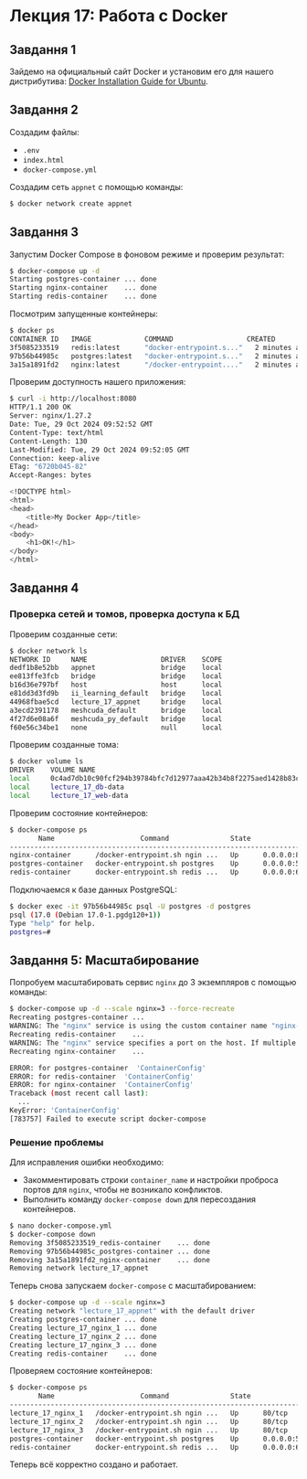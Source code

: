 # Лекция 17: Работа с Docker

## Завдання 1
Зайдемо на официальный сайт Docker и установим его для нашего дистрибутива: [Docker Installation Guide for Ubuntu](https://docs.docker.com/engine/install/ubuntu/).

## Завдання 2
Создадим файлы:

- `.env`
- `index.html`
- `docker-compose.yml`

Создадим сеть `appnet` с помощью команды:

```bash
$ docker network create appnet
```

## Завдання 3
Запустим Docker Compose в фоновом режиме и проверим результат:

```bash
$ docker-compose up -d
Starting postgres-container ... done
Starting nginx-container    ... done
Starting redis-container    ... done
```

Посмотрим запущенные контейнеры:

```bash
$ docker ps
CONTAINER ID   IMAGE             COMMAND                  CREATED         STATUS         PORTS                                       NAMES
3f5085233519   redis:latest      "docker-entrypoint.s..."   2 minutes ago   Up 3 seconds   0.0.0.0:6379->6379/tcp, :::6379->6379/tcp   redis-container
97b56b44985c   postgres:latest   "docker-entrypoint.s..."   2 minutes ago   Up 3 seconds   0.0.0.0:5432->5432/tcp, :::5432->5432/tcp   postgres-container
3a15a1891fd2   nginx:latest      "/docker-entrypoint...."   2 minutes ago   Up 3 seconds   0.0.0.0:8080->80/tcp, [::]:8080->80/tcp     nginx-container
```

Проверим доступность нашего приложения:

```bash
$ curl -i http://localhost:8080
HTTP/1.1 200 OK
Server: nginx/1.27.2
Date: Tue, 29 Oct 2024 09:52:52 GMT
Content-Type: text/html
Content-Length: 130
Last-Modified: Tue, 29 Oct 2024 09:52:05 GMT
Connection: keep-alive
ETag: "6720b045-82"
Accept-Ranges: bytes

<!DOCTYPE html>
<html>
<head>
    <title>My Docker App</title>
</head>
<body>
    <h1>OK!</h1>
</body>
</html>
```

## Завдання 4
### Проверка сетей и томов, проверка доступа к БД

Проверим созданные сети:

```bash
$ docker network ls
NETWORK ID     NAME                  DRIVER    SCOPE
dedf1b8e52bb   appnet                bridge    local
ee813ffe3fcb   bridge                bridge    local
b16d36e797bf   host                  host      local
e81dd3d3fd9b   ii_learning_default   bridge    local
44968fbae5cd   lecture_17_appnet     bridge    local
a3ecd2391178   meshcuda_default      bridge    local
4f27d6e08a6f   meshcuda_py_default   bridge    local
f60e56c34be1   none                  null      local
```

Проверим созданные тома:

```bash
$ docker volume ls
DRIVER    VOLUME NAME
local     0c4ad7db10c90fcf294b39784bfc7d12977aaa42b34b8f2275aed1428b83c17f
local     lecture_17_db-data
local     lecture_17_web-data
```

Проверим состояние контейнеров:

```bash
$ docker-compose ps
       Name                     Command               State                    Ports                  
------------------------------------------------------------------------------------------------------
nginx-container      /docker-entrypoint.sh ngin ...   Up      0.0.0.0:8080->80/tcp,:::8080->80/tcp    
postgres-container   docker-entrypoint.sh postgres    Up      0.0.0.0:5432->5432/tcp,:::5432->5432/tcp
redis-container      docker-entrypoint.sh redis ...   Up      0.0.0.0:6379->6379/tcp,:::6379->6379/tcp
```

Подключаемся к базе данных PostgreSQL:

```bash
$ docker exec -it 97b56b44985c psql -U postgres -d postgres
psql (17.0 (Debian 17.0-1.pgdg120+1))
Type "help" for help.
postgres=#
```

## Завдання 5: Масштабирование
Попробуем масштабировать сервис `nginx` до 3 экземпляров с помощью команды:

```bash
$ docker-compose up -d --scale nginx=3 --force-recreate
Recreating postgres-container ...
WARNING: The "nginx" service is using the custom container name "nginx-container". Docker requires each container to have a unique name. Remove the custom name to scale the service.
Recreating redis-container    ...
WARNING: The "nginx" service specifies a port on the host. If multiple containers for this service are created on a single host, the port will clash.
Recreating nginx-container    ...

ERROR: for postgres-container  'ContainerConfig'
ERROR: for redis-container  'ContainerConfig'
ERROR: for nginx-container  'ContainerConfig'
Traceback (most recent call last):
  ...
KeyError: 'ContainerConfig'
[783757] Failed to execute script docker-compose
```

### Решение проблемы
Для исправления ошибки необходимо:
- Закомментировать строки `container_name` и настройки проброса портов для `nginx`, чтобы не возникало конфликтов.
- Выполнить команду `docker-compose down` для пересоздания контейнеров.

```bash
$ nano docker-compose.yml
$ docker-compose down
Removing 3f5085233519_redis-container    ... done
Removing 97b56b44985c_postgres-container ... done
Removing 3a15a1891fd2_nginx-container    ... done
Removing network lecture_17_appnet
```

Теперь снова запускаем `docker-compose` с масштабированием:

```bash
$ docker-compose up -d --scale nginx=3
Creating network "lecture_17_appnet" with the default driver
Creating postgres-container ... done
Creating lecture_17_nginx_1 ... done
Creating lecture_17_nginx_2 ... done
Creating lecture_17_nginx_3 ... done
Creating redis-container    ... done
```

Проверяем состояние контейнеров:

```bash
$ docker-compose ps
       Name                     Command               State                    Ports                  
------------------------------------------------------------------------------------------------------
lecture_17_nginx_1   /docker-entrypoint.sh ngin ...   Up      80/tcp                                  
lecture_17_nginx_2   /docker-entrypoint.sh ngin ...   Up      80/tcp                                  
lecture_17_nginx_3   /docker-entrypoint.sh ngin ...   Up      80/tcp                                  
postgres-container   docker-entrypoint.sh postgres    Up      0.0.0.0:5432->5432/tcp,:::5432->5432/tcp
redis-container      docker-entrypoint.sh redis ...   Up      0.0.0.0:6379->6379/tcp,:::6379->6379/tcp
```

Теперь всё корректно создано и работает.

